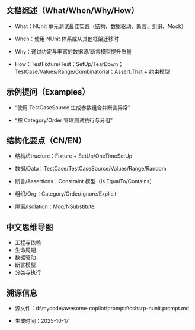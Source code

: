 ## 文档综述（What/When/Why/How）

- What：NUnit 单元测试最佳实践（结构、数据驱动、断言、组织、Mock）

- When：使用 NUnit 体系或从其他框架迁移时

- Why：通过约定与丰富的数据源/断言模型提升质量

- How：TestFixture/Test；SetUp/TearDown；TestCase/Values/Range/Combinatorial；Assert.That + 约束模型

## 示例提问（Examples）

- “使用 TestCaseSource 生成参数组合并断言异常”

- “按 Category/Order 管理测试执行与分组”

## 结构化要点（CN/EN）

- 结构/Structure：Fixture + SetUp/OneTimeSetUp

- 数据/Data：TestCase/TestCaseSource/Values/Range/Random

- 断言/Assertions：Constraint 模型（Is.EqualTo/Contains）

- 组织/Org：Category/Order/Ignore/Explicit

- 隔离/Isolation：Moq/NSubstitute

## 中文思维导图

- 工程与依赖
- 生命周期
- 数据驱动
- 断言模型
- 分类与执行

## 溯源信息

- 源文件：d:\mycode\awesome-copilot\prompts\csharp-nunit.prompt.md

- 生成时间：2025-10-17
